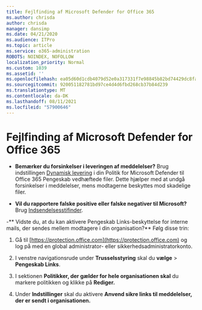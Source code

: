 ```yaml
---
title: Fejlfinding af Microsoft Defender for Office 365
ms.author: chrisda
author: chrisda
manager: dansimp
ms.date: 04/21/2020
ms.audience: ITPro
ms.topic: article
ms.service: o365-administration
ROBOTS: NOINDEX, NOFOLLOW
localization_priority: Normal
ms.custom: 1039
ms.assetid: ''
ms.openlocfilehash: ea05d60d1cdb4079d52e0a317331f7e98845b82bd74429dc8fa63377c2527a74
ms.sourcegitcommit: 920051182781bd97ce4d4d6fbd268cb37b84d239
ms.translationtype: MT
ms.contentlocale: da-DK
ms.lasthandoff: 08/11/2021
ms.locfileid: "57900646"
---
```

# <a name="troubleshooting-microsoft-defender-for-office-365"></a>Fejlfinding af Microsoft Defender for Office 365

- **Bemærker du forsinkelser i leveringen af meddelelser?** Brug indstillingen [Dynamisk levering](https://docs.microsoft.com/microsoft-365/security/office-365-security/dynamic-delivery-and-previewing) i din Politik for Microsoft Defender til Office 365 Pengeskab vedhæftede filer. Dette hjælper med at undgå forsinkelser i meddelelser, mens modtagerne beskyttes mod skadelige filer.

- **Vil du rapportere falske positive eller falske negativer til Microsoft?** Brug [Indsendelsesstifinder](https://protection.office.com/reportsubmission).

-** Vidste du, at du kan aktivere Pengeskab Links-beskyttelse for interne mails, der sendes mellem modtagere i din organisation?** Følg disse trin:

  1. Gå til [https://protection.office.com](https://protection.office.com) og log på med en global administrator- eller sikkerhedsadministratorkonto.

  2. I venstre navigationsrude under **Trusselsstyring** skal du **vælge** \> **Pengeskab Links**.

  3. I sektionen **Politikker, der gælder for hele organisationen skal** du markere politikken og klikke på **Rediger.**

  4. Under **Indstillinger** skal du aktivere **Anvend sikre links til meddelelser, der er sendt i organisationen.**
